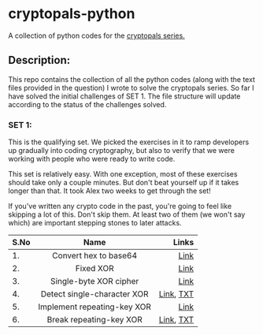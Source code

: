 # cryptopals-python
A collection of python codes for the [cryptopals series.](https://cryptopals.com/)

## Description:
  This repo contains the collection of all the python codes (along with the text files provided in the question) I wrote to solve the cryptopals series.
  So far I have solved the initial challenges of SET 1. The file structure will update according to the status of the challenges solved.
  
  
### SET 1:
This is the qualifying set. We picked the exercises in it to ramp developers up gradually into coding cryptography, but also to verify that we were working with people who were ready to write code.

This set is relatively easy. With one exception, most of these exercises should take only a couple minutes. But don't beat yourself up if it takes longer than that. It took Alex two weeks to get through the set!

If you've written any crypto code in the past, you're going to feel like skipping a lot of this. Don't skip them. At least two of them (we won't say which) are important stepping stones to later attacks. 

  | S.No | Name | Links |
  |:---|:------------------------------:|----------:|
  | 1.| Convert hex to base64 | [Link](https://github.com/samsepi0x0/cryptopals-python/blob/main/SET_1/code1.py) |
  | 2.| Fixed XOR | [Link](https://github.com/samsepi0x0/cryptopals-python/blob/main/SET_1/code2.py) |
  | 3.| Single-byte XOR cipher | [Link](https://github.com/samsepi0x0/cryptopals-python/blob/main/SET_1/code3.py) |
  | 4.| Detect single-character XOR | [Link](https://github.com/samsepi0x0/cryptopals-python/blob/main/SET_1/code4.py), [TXT](https://github.co/samsepi0x0/cryptopals-python/blob/main/SET_1/4.txt) |
  | 5.| Implement repeating-key XOR | [Link](https://github.com/samsepi0x0/cryptopals-python/blob/main/SET_1/code5.py) |
  | 6.| Break repeating-key XOR | [Link](https://github.com/samsepi0x0/cryptopals-python/blob/main/SET_1/code5.py), [TXT](https://github.com/samsepi0x0/cryptopals-python/blob/main/SET_1/6.txt) |
